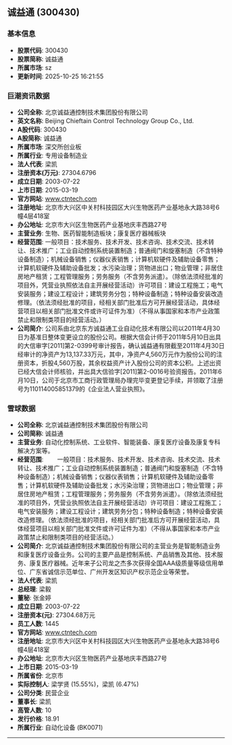 ## 诚益通 (300430)

### 基本信息

- **股票代码**: 300430
- **股票简称**: 诚益通
- **所属市场**: sz
- **更新时间**: 2025-10-25 16:21:55

### 巨潮资讯数据

- **公司全称**: 北京诚益通控制技术集团股份有限公司
- **英文名称**: Beijing Chieftain Control Technology Group Co., Ltd.
- **A股代码**: 300430
- **A股简称**: 诚益通
- **所属市场**: 深交所创业板
- **所属行业**: 专用设备制造业
- **法人代表**: 梁凯
- **注册资本(万元)**: 27304.6796
- **成立日期**: 2003-07-22
- **上市日期**: 2015-03-19
- **官方网站**: www.ctntech.com
- **注册地址**: 北京市大兴区中关村科技园区大兴生物医药产业基地永大路38号6幢4层418室
- **办公地址**: 北京市大兴区生物医药产业基地庆丰西路27号
- **主营业务**: 生物、医药智能制造板块；康复医疗器械板块
- **经营范围**: 一般项目：技术服务、技术开发、技术咨询、技术交流、技术转让、技术推广；工业自动控制系统装置制造；普通阀门和旋塞制造（不含特种设备制造）；机械设备销售；仪器仪表销售；计算机软硬件及辅助设备零售；计算机软硬件及辅助设备批发；水污染治理；货物进出口；物业管理；非居住房地产租赁；工程管理服务；劳务服务（不含劳务派遣）。（除依法须经批准的项目外，凭营业执照依法自主开展经营活动）许可项目：建设工程施工；电气安装服务；建设工程设计；建筑劳务分包；特种设备制造；特种设备安装改造修理。（依法须经批准的项目，经相关部门批准后方可开展经营活动，具体经营项目以相关部门批准文件或许可证件为准）（不得从事国家和本市产业政策禁止和限制类项目的经营活动。）
- **公司简介**: 公司系由北京东方诚益通工业自动化技术有限公司以2011年4月30日为基准日整体变更设立的股份公司。根据大信会计师于2011年5月10日出具的大信审字[2011]第2-0399号审计报告，确认诚益通有限截至2011年4月30日经审计的净资产为13,137.33万元，其中，净资产4,560万元作为股份公司的注册资本，折股4,560万股，其余权益资产计入股份公司的资本公积。上述出资已经大信会计师核验，并出具大信验字[2011]第2-0016号验资报告。2011年6月10日，公司于北京市工商行政管理局办理完毕变更登记手续，并领取了注册号为110114005851379的《企业法人营业执照》。

### 雪球数据

- **公司全称**: 北京诚益通控制技术集团股份有限公司
- **公司简称**: 诚益通
- **主营业务**: 自动化控制系统、工业软件、智能装备、康复医疗设备及康复专科解决方案等。
- **经营范围**: 　　一般项目：技术服务、技术开发、技术咨询、技术交流、技术转让、技术推广；工业自动控制系统装置制造；普通阀门和旋塞制造（不含特种设备制造）；机械设备销售；仪器仪表销售；计算机软硬件及辅助设备零售；计算机软硬件及辅助设备批发；水污染治理；货物进出口；物业管理；非居住房地产租赁；工程管理服务；劳务服务（不含劳务派遣）。（除依法须经批准的项目外，凭营业执照依法自主开展经营活动）许可项目：建设工程施工；电气安装服务；建设工程设计；建筑劳务分包；特种设备制造；特种设备安装改造修理。（依法须经批准的项目，经相关部门批准后方可开展经营活动，具体经营项目以相关部门批准文件或许可证件为准）（不得从事国家和本市产业政策禁止和限制类项目的经营活动。）
- **公司简介**: 北京诚益通控制技术集团股份有限公司的主营业务是智能制造业务和康复医疗设备业务。公司的主要产品是控制系统、产品销售及其他、技术服务、康复医疗器械。近年来子公司龙之杰多次获得全国AAA级质量等级信用单位、广东省诚信示范单位、广州开发区知识产权示范企业等荣誉。
- **法人代表**: 梁凯
- **总经理**: 梁毅
- **董秘**: 张金婷
- **成立日期**: 2003-07-22
- **注册资本(元)**: 27304.68万元
- **员工人数**: 1445
- **官方网站**: www.ctntech.com
- **注册地址**: 北京市大兴区中关村科技园区大兴生物医药产业基地永大路38号6幢4层418室
- **办公地址**: 北京市大兴区生物医药产业基地庆丰西路27号
- **上市日期**: 2015-03-19
- **所属省份**: 北京市
- **实际控制人**: 梁学贤 (15.55%)，梁凯 (6.47%)
- **公司分类**: 民营企业
- **董事长**: 梁凯
- **高管人数**: 10
- **发行价格**: 18.91
- **所属行业**: 自动化设备 (BK0071)

---